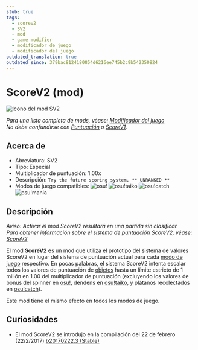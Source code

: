 ```yaml
---
stub: true
tags:
  - scorev2
  - SV2
  - mod
  - game modifier
  - modificador de juego
  - modificador del juego
outdated_translation: true
outdated_since: 379bac8124180854d6216ee745b2c9b542350824
---
```


# ScoreV2 (mod)

![Icono del mod SV2](/wiki/shared/mods/SV2.png "Icono del mod ScoreV2 (SV2)")

*Para una lista completa de mods, véase: [Modificador del juego](/wiki/Gameplay/Game_modifier)*\
*No debe confundirse con [Puntuación](/wiki/Gameplay/Score) o [ScoreV1](/wiki/Gameplay/Score/ScoreV1).*

## Acerca de

- Abreviatura: SV2
- Tipo: Especial
- Multiplicador de puntuación: 1.00x
- Descripción: `Try the future scoring system. ** UNRANKED **`
- Modos de juego compatibles: ![][osu!] ![][osu!taiko] ![][osu!catch] ![][osu!mania]

## Descripción

*Aviso: Activar el mod ScoreV2 resultará en una partida sin clasificar.*\
*Para obtener información sobre el sistema de puntuación ScoreV2, véase: [ScoreV2](/wiki/Gameplay/Score#scorev2)*

El mod **ScoreV2** es un mod que utiliza el prototipo del sistema de valores ScoreV2 en lugar del sistema de puntuación actual para cada [modo de juego](/wiki/Game_mode) respectivo. En pocas palabras, el sistema ScoreV2 intenta escalar todos los valores de puntuación de [objetos](/wiki/Gameplay/Hit_object) hasta un límite estricto de 1 millón en 1.00 del multiplicador de puntuación (excluyendo los valores de bonus del spinner en [osu!](/wiki/Game_mode/osu!), dendens en [osu!taiko](/wiki/Game_mode/osu!taiko), y plátanos recolectados en [osu!catch](/wiki/Game_mode/osu!catch)).

Este mod tiene el mismo efecto en todos los modos de juego.

## Curiosidades

- El mod ScoreV2 se introdujo en la compilación del 22 de febrero (22/2/2017) [b20170222.3 (Stable)](https://osu.ppy.sh/home/changelog/stable40/20170222.3)

[osu!]: /wiki/shared/mode/osu.png "osu!"
[osu!taiko]: /wiki/shared/mode/taiko.png "osu!taiko"
[osu!catch]: /wiki/shared/mode/catch.png "osu!catch"
[osu!mania]: /wiki/shared/mode/mania.png "osu!mania"
